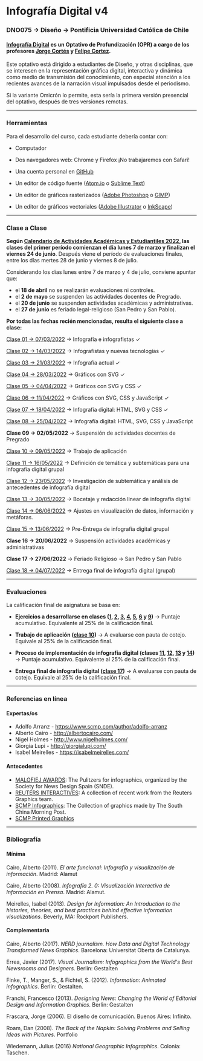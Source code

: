 # Infografía Digital v4

### DNO075 → Diseño → Pontificia Universidad Católica de Chile

#### [Infografía Digital](http://catalogo.uc.cl/index.php?tmpl=component&option=com_catalogo&view=programa&sigla=dno075) es un Optativo de Profundización (OPR) a cargo de los profesores [Jorge Cortés](https://cargocollective.com/jorgelcortes/) y [Felipe Cortez](http://faco.cl/).

Este optativo está dirigido a estudiantes de Diseño, y otras disciplinas, que se interesen en la representación gráfica digital, interactiva y dinámica como medio de transmisión del conocimiento, con especial atención a los recientes avances de la narración visual impulsados desde el periodismo.

Si la variante Omicrón lo permite, esta sería la primera versión presencial del optativo, después de tres versiones remotas.

- - - - - - - - - -

### Herramientas

Para el desarrollo del curso, cada estudiante debería contar con:

- Computador

- Dos navegadores web: Chrome y Firefox ¡No trabajaremos con Safari!

- Una cuenta personal en [GitHub](https://github.com/join)

- Un editor de código fuente ([Atom.io](https://atom.io/) o [Sublime Text](https://www.sublimetext.com/))

- Un editor de gráficos rasterizados ([Adobe Photoshop](https://www.adobe.com/la/products/photoshop.html) o [GIMP](https://www.gimp.org/))

- Un editor de gráficos vectoriales ([Adobe Illustrator](https://www.adobe.com/la/products/illustrator.html) o [InkScape](https://inkscape.org/es/))


- - - - - - - - - -

### Clase a Clase


**Según [Calendario de Actividades Académicas y Estudiantiles 2022](https://admisionyregistros.uc.cl/noticias-alumnos/1711-calendario-academico-5), las clases del primer período comienzan el día lunes 7 de marzo y finalizan el viernes 24 de junio**. Después viene el período de evaluaciones finales, entre los días mertes 28 de junio y viernes 8 de julio. 

Considerando los días lunes entre 7 de marzo y 4 de julio, conviene apuntar que:

- el **18 de abril** no se realizarán evaluaciones ni controles.
- el **2 de mayo** se suspenden las actividades docentes de Pregrado.
- el **20 de junio** se suspenden actividades académicas y administrativas.
- el **27 de junio** es feriado legal-religioso (San Pedro y San Pablo).

**Por todas las fechas recién mencionadas, resulta el siguiente clase a clase:**

[Clase 01 → 07/03/2022](https://github.com/profesorfaco/dno075-2022-1/tree/main/clase-01) → Infografía e infografistas ✓

[Clase 02 → 14/03/2022](https://github.com/profesorfaco/dno075-2022-1/tree/main/clase-02) → Infografistas y nuevas tecnologías ✓

[Clase 03 → 21/03/2022](https://github.com/profesorfaco/dno075-2022-1/tree/main/clase-03) → Infografía actual ✓

[Clase 04 → 28/03/2022](https://github.com/profesorfaco/dno075-2022-1/tree/main/clase-04) → Gráficos con SVG ✓

[Clase 05 → 04/04/2022](https://github.com/profesorfaco/dno075-2022-1/tree/main/clase-05) → Gráficos con SVG y CSS ✓

[Clase 06 → 11/04/2022](https://github.com/profesorfaco/dno075-2022-1/tree/main/clase-06) → Gráficos con SVG, CSS y JavaScript ✓

[Clase 07 → 18/04/2022](https://github.com/profesorfaco/dno075-2022-1/tree/main/clase-07) → Infografía digital: HTML, SVG y CSS ✓

[Clase 08 → 25/04/2022](https://github.com/profesorfaco/dno075-2022-1/tree/main/clase-08) → Infografía digital: HTML, SVG, CSS y JavaScript

**Clase 09 → 02/05/2022** → Suspensión de actividades docentes de Pregrado

[Clase 10 → 09/05/2022](https://github.com/profesorfaco/dno075-2022-1/tree/main/clase-10) → Trabajo de aplicación

[Clase 11 → 16/05/2022](https://github.com/profesorfaco/dno075-2022-1/tree/main/clase-11) → Definición de temática y subtemáticas para una infografía digital grupal

[Clase 12 → 23/05/2022](https://github.com/profesorfaco/dno075-2022-1/tree/main/clase-12) → Investigación de subtemática y análisis de antecedentes de infografía digital

[Clase 13 → 30/05/2022](https://github.com/profesorfaco/dno075-2022-1/tree/main/clase-13) → Bocetaje y redacción linear de infografía digital

[Clase 14 → 06/06/2022](https://github.com/profesorfaco/dno075-2022-1/tree/main/clase-14) → Ajustes en visualización de datos, información y metáforas.

[Clase 15 → 13/06/2022](https://github.com/profesorfaco/dno075-2022-1/tree/main/clase-15) → Pre-Entrega de infografía digital grupal

**Clase 16 → 20/06/2022** → Suspensión actividades académicas y administrativas

**Clase 17 → 27/06/2022** → Feriado Religioso → San Pedro y San Pablo

[Clase 18 → 04/07/2022](https://github.com/profesorfaco/dno075-2022-1/tree/main/clase-18) → Entrega final de infografía digital (grupal)


- - - - - - - - - -

### Evaluaciones

La calificación final de asignatura se basa en:

- **Ejercicios a desarrollarse en clases ([1](https://github.com/profesorfaco/dno075-2022-1/tree/main/clase-01), [2](https://github.com/profesorfaco/dno075-2022-1/tree/main/clase-02), [3](https://github.com/profesorfaco/dno075-2022-1/tree/main/clase-03), [4](https://github.com/profesorfaco/dno075-2022-1/tree/main/clase-04), [5](https://github.com/profesorfaco/dno075-2022-1/tree/main/clase-05), [6](https://github.com/profesorfaco/dno075-2022-1/tree/main/clase-06) y [9](https://github.com/profesorfaco/dno075-2022-1/tree/main/clase-09))** → Puntaje acumulativo. Equivalente al 25% de la calificación final. 

- **Trabajo de aplicación ([clase 10](https://github.com/profesorfaco/dno075-2022-1/tree/main/clase-10))** → A evaluarse con pauta de cotejo. Equivale al 25% de la calificación final.

- **Proceso de implementación de infografía digital (clases [11](https://github.com/profesorfaco/dno075-2022-1/tree/main/clase-11), [12](https://github.com/profesorfaco/dno075-2022-1/tree/main/clase-12), [13](https://github.com/profesorfaco/dno075-2022-1/tree/main/clase-13) y [14](https://github.com/profesorfaco/dno075-2022-1/tree/main/clase-14))** → Puntaje acumulativo. Equivalente al 25% de la calificación final. 

- **Entrega final de infografía digital ([clase 17](https://github.com/profesorfaco/dno075-2022-1/tree/main/clase-17))** → A evaluarse con pauta de cotejo. Equivale al 25% de la calificación final.


- - - - - - - - - - 

### Referencias en línea

#### Expertas/os

- Adolfo Arranz - https://www.scmp.com/author/adolfo-arranz
- Alberto Cairo - http://albertocairo.com/
- Nigel Holmes - http://www.nigelholmes.com/
- Giorgia Lupi - http://giorgialupi.com/ 
- Isabel Meirelles - https://isabelmeirelles.com/

#### Antecedentes

- [MALOFIEJ AWARDS](https://www.malofiejgraphics.com/): The Pulitzers for infographics, organized by the Society for News Design Spain (SNDE).
- [REUTERS INTERACTIVES](https://graphics.reuters.com/): A collection of recent work from the Reuters Graphics team.
- [SCMP Infographics](https://www.scmp.com/infographic/): The Collection of graphics made by The South China Morning Post.
- [SCMP Printed Graphics](https://multimedia.scmp.com/culture/article/SCMP-printed-graphics-memory/)

- - - - - - - - - -

### Bibliografía

#### Mínima

Cairo, Alberto (2011). *El arte funcional: Infografía y visualización de información*. Madrid: Alamut

Cairo, Alberto (2008). *Infografía 2. 0: Visualización Interactiva de Información en Prensa*. Madrid: Alamut.

Meirelles, Isabel (2013). *Design for Information: An Introduction to the histories, theories, and best practices behind effective information visualizations*. Beverly, MA: Rockport Publishers.

#### Complementaria

Cairo, Alberto (2017). *NERD journalism. How Data and Digital Technology Transformed News Graphics*. Barcelona: Universitat Oberta de Catalunya.

Errea, Javier (2017). *Visual Journalism: Infographics from the World's Best Newsrooms and Designers*. Berlin: Gestalten

Finke, T., Manger, S., & Fichtel, S. (2012). *Informotion: Animated infographics*. Berlin: Gestalten.

Franchi, Francesco (2013). *Designing News: Changing the World of Editorial Design and Information Graphics*. Berlin: Gestalten

Frascara, Jorge (2006). El diseño de comunicación. Buenos Aires: Infinito.

Roam, Dan (2008). *The Back of the Napkin: Solving Problems and Selling Ideas with Pictures*. Portfolio

Wiedemann, Julius (2016) *National Geographic Infographics*. Colonia: Taschen.
